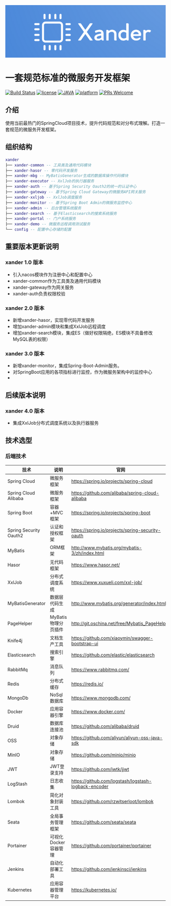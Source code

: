 ![logo](doc/resource/logo.png)
# 一套规范标准的微服务开发框架

[![Build Status](https://travis-ci.org/xia-chu/ZLMediaKit.svg?branch=master)](https://travis-ci.org/xia-chu/ZLMediaKit)
[![license](http://img.shields.io/badge/license-MIT-green.svg)](https://github.com/xia-chu/ZLMediaKit/blob/master/LICENSE)
[![JAVA](https://img.shields.io/badge/language-java-red.svg)](https://en.cppreference.com/)
[![platform](https://img.shields.io/badge/platform-linux%20|%20macos%20|%20windows-blue.svg)](https://github.com/xia-chu/ZLMediaKit)
[![PRs Welcome](https://img.shields.io/badge/PRs-welcome-yellow.svg)](https://github.com/xia-chu/ZLMediaKit/pulls)

## 介绍
使用当前最热门的SpringCloud项目技术，提升代码规范和对分布式理解。打造一套规范的微服务开发框架。

## 组织结构

``` lua
xander
├── xander-common -- 工具类及通用代码模块
├── xander-hasor -- 零代码开发服务
├── xander-mbg -- MyBatisGenerator生成的数据库操作代码模块
├── xander-executor -- XxlJob的执行器服务
├── xander-auth -- 基于Spring Security Oauth2的统一的认证中心
├── xander-gateway -- 基于Spring Cloud Gateway的微服务API网关服务
├── xander-xxljob -- XxlJob调度服务
├── xander-monitor -- 基于Spring Boot Admin的微服务监控中心
├── xander-admin -- 后台管理系统服务
├── xander-search -- 基于Elasticsearch的搜索系统服务
├── xander-portal -- 门户系统服务
├── xander-demo -- 微服务远程调用测试服务
└── config -- 配置中心存储的配置
```

## 重要版本更新说明

### xander 1.0 版本

- 引入nacos模块作为注册中心和配置中心
- xander-common作为工具类及通用代码模块
- xander-gateway作为网关服务
- xander-auth负责权限校验


### xander 2.0 版本

- 新增xander-hasor，实现零代码开发服务
- 增加xander-admin模块和集成XxlJob远程调度
- 增加xander-search模块，集成ES（做好权限隔绝，ES模块不具备修改MySQL表的权限）


### xander 3.0 版本

- 新增xander-monitor，集成Spring-Boot-Admin服务。
- 对SpringBoot应用的各项指标进行监控，作为微服务架构中的监控中心
- 
## 后续版本说明
### xander 4.0 版本

- 集成XxlJob分布式调度系统以及执行器服务

## 技术选型

### 后端技术

| 技术                     | 说明            | 官网                                                   |
|------------------------|---------------|------------------------------------------------------|
| Spring Cloud           | 微服务框架         | https://spring.io/projects/spring-cloud              |
| Spring Cloud Alibaba   | 微服务框架         | https://github.com/alibaba/spring-cloud-alibaba      |
| Spring Boot            | 容器+MVC框架      | https://spring.io/projects/spring-boot               |
| Spring Security Oauth2 | 认证和授权框架       | https://spring.io/projects/spring-security-oauth     |
| MyBatis                | ORM框架         | http://www.mybatis.org/mybatis-3/zh/index.html       |
| Hasor                  | 无代码框架         | https://www.hasor.net/                               |
| XxlJob                 | 分布式调度系统       | https://www.xuxueli.com/xxl-job/       |
| MyBatisGenerator       | 数据层代码生成       | http://www.mybatis.org/generator/index.html          |
| PageHelper             | MyBatis物理分页插件 | http://git.oschina.net/free/Mybatis_PageHelper       |
| Knife4j                | 文档生产工具        | https://github.com/xiaoymin/swagger-bootstrap-ui     |
| Elasticsearch          | 搜索引擎          | https://github.com/elastic/elasticsearch             |
| RabbitMq               | 消息队列          | https://www.rabbitmq.com/                            |
| Redis                  | 分布式缓存         | https://redis.io/                                    |
| MongoDb                | NoSql数据库      | https://www.mongodb.com/                             |
| Docker                 | 应用容器引擎        | https://www.docker.com/                              |
| Druid                  | 数据库连接池        | https://github.com/alibaba/druid                     |
| OSS                    | 对象存储          | https://github.com/aliyun/aliyun-oss-java-sdk        |
| MinIO                  | 对象存储          | https://github.com/minio/minio                       |
| JWT                    | JWT登录支持       | https://github.com/jwtk/jjwt                         |
| LogStash               | 日志收集          | https://github.com/logstash/logstash-logback-encoder |
| Lombok                 | 简化对象封装工具      | https://github.com/rzwitserloot/lombok               |
| Seata                  | 全局事务管理框架      | https://github.com/seata/seata                       |
| Portainer              | 可视化Docker容器管理 | https://github.com/portainer/portainer               |
| Jenkins                | 自动化部署工具       | https://github.com/jenkinsci/jenkins                 |
| Kubernetes             | 应用容器管理平台      | https://kubernetes.io/                               |